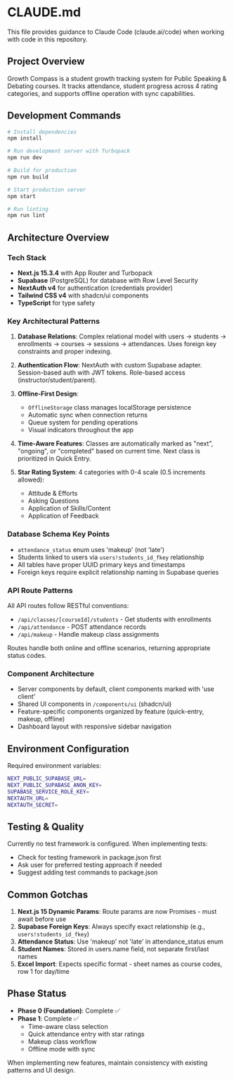 # CLAUDE.md

This file provides guidance to Claude Code (claude.ai/code) when working with code in this repository.

## Project Overview

Growth Compass is a student growth tracking system for Public Speaking & Debating courses. It tracks attendance, student progress across 4 rating categories, and supports offline operation with sync capabilities.

## Development Commands

```bash
# Install dependencies
npm install

# Run development server with Turbopack
npm run dev

# Build for production
npm run build

# Start production server
npm start

# Run linting
npm run lint
```

## Architecture Overview

### Tech Stack
- **Next.js 15.3.4** with App Router and Turbopack
- **Supabase** (PostgreSQL) for database with Row Level Security
- **NextAuth v4** for authentication (credentials provider)
- **Tailwind CSS v4** with shadcn/ui components
- **TypeScript** for type safety

### Key Architectural Patterns

1. **Database Relations**: Complex relational model with users → students → enrollments → courses → sessions → attendances. Uses foreign key constraints and proper indexing.

2. **Authentication Flow**: NextAuth with custom Supabase adapter. Session-based auth with JWT tokens. Role-based access (instructor/student/parent).

3. **Offline-First Design**: 
   - `OfflineStorage` class manages localStorage persistence
   - Automatic sync when connection returns
   - Queue system for pending operations
   - Visual indicators throughout the app

4. **Time-Aware Features**: Classes are automatically marked as "next", "ongoing", or "completed" based on current time. Next class is prioritized in Quick Entry.

5. **Star Rating System**: 4 categories with 0-4 scale (0.5 increments allowed):
   - Attitude & Efforts
   - Asking Questions  
   - Application of Skills/Content
   - Application of Feedback

### Database Schema Key Points

- `attendance_status` enum uses 'makeup' (not 'late')
- Students linked to users via `users!students_id_fkey` relationship
- All tables have proper UUID primary keys and timestamps
- Foreign keys require explicit relationship naming in Supabase queries

### API Route Patterns

All API routes follow RESTful conventions:
- `/api/classes/[courseId]/students` - Get students with enrollments
- `/api/attendance` - POST attendance records
- `/api/makeup` - Handle makeup class assignments

Routes handle both online and offline scenarios, returning appropriate status codes.

### Component Architecture

- Server components by default, client components marked with 'use client'
- Shared UI components in `/components/ui` (shadcn/ui)
- Feature-specific components organized by feature (quick-entry, makeup, offline)
- Dashboard layout with responsive sidebar navigation

## Environment Configuration

Required environment variables:
```bash
NEXT_PUBLIC_SUPABASE_URL=
NEXT_PUBLIC_SUPABASE_ANON_KEY=
SUPABASE_SERVICE_ROLE_KEY=
NEXTAUTH_URL=
NEXTAUTH_SECRET=
```

## Testing & Quality

Currently no test framework is configured. When implementing tests:
- Check for testing framework in package.json first
- Ask user for preferred testing approach if needed
- Suggest adding test commands to package.json

## Common Gotchas

1. **Next.js 15 Dynamic Params**: Route params are now Promises - must await before use
2. **Supabase Foreign Keys**: Always specify exact relationship (e.g., `users!students_id_fkey`)
3. **Attendance Status**: Use 'makeup' not 'late' in attendance_status enum
4. **Student Names**: Stored in users.name field, not separate first/last names
5. **Excel Import**: Expects specific format - sheet names as course codes, row 1 for day/time

## Phase Status

- **Phase 0 (Foundation)**: Complete ✅
- **Phase 1**: Complete ✅
  - Time-aware class selection
  - Quick attendance entry with star ratings
  - Makeup class workflow
  - Offline mode with sync

When implementing new features, maintain consistency with existing patterns and UI design.